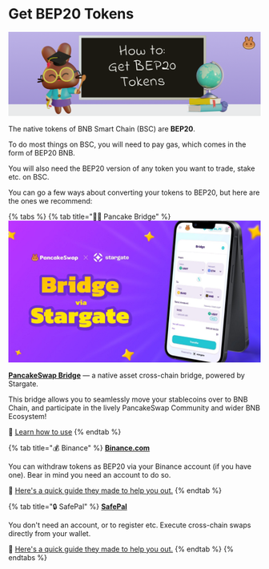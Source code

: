 # Get BEP20 Tokens

![](../../.gitbook/assets/how-to-get-bep20-tokens-header.png)

The native tokens of BNB Smart Chain (BSC) are **BEP20**.

To do most things on BSC, you will need to pay gas, which comes in the form of BEP20 BNB.

You will also need the BEP20 version of any token you want to trade, stake etc. on BSC.

You can go a few ways about converting your tokens to BEP20, but here are the ones we recommend:

{% tabs %}
{% tab title="🥞🌉 Pancake Bridge" %}
![](<../../.gitbook/assets/image (1) (1) (2) (2).png>)

[**PancakeSwap Bridge**](http://bridge.pancakeswap.finance) — a native asset cross-chain bridge, powered by Stargate.

This bridge allows you to seamlessly move your stablecoins over to BNB Chain, and participate in the lively PancakeSwap Community and wider BNB Ecosystem!

📖 [Learn how to use](https://medium.com/pancakeswap/launching-pancakeswap-bridge-a-partnership-with-stargate-21c1c9f491a8)
{% endtab %}

{% tab title="💰 Binance" %}
[**Binance.com**](https://github.com/pancakeswap/pancake-document/tree/255db0c7af28df2f9c1209daa5cdbd774490a666/get-started/www.binance.com)&#x20;

You can withdraw tokens as BEP20 via your Binance account (if you have one). Bear in mind you need an account to do so.

📖 [Here's a quick guide they made to help you out.](https://www.binance.com/en/support/faq/85a1c394ac1d489fb0bfac0ef2fceafd)
{% endtab %}

{% tab title="🔒 SafePal" %}
[**SafePal** ](https://safepal.io/download)

You don't need an account, or to register etc. Execute cross-chain swaps directly from your wallet.

📖 [Here's a quick guide they made to help you out.](https://docs.safepal.io/safepal-app/cross-chain-swap-tutorial)
{% endtab %}
{% endtabs %}

